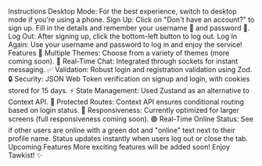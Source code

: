 Instructions
Desktop Mode: For the best experience, switch to desktop mode if you're using a phone.
Sign Up: Click on "Don't have an account?" to sign up.
Fill in the details and remember your username 👤 and password 🔑.
Log Out: After signing up, click the bottom-left button to log out.
Log In Again: Use your username and password to log in and enjoy the service!
Features
🌈 Multiple Themes: Choose from a variety of themes (more coming soon).
💬 Real-Time Chat: Integrated through sockets for instant messaging.
✅ Validation: Robust login and registration validation using Zod.
🔒 Security: JSON Web Token verification on signup and login, with cookies stored for 15 days.
⚡ State Management: Used Zustand as an alternative to Context API.
🔐 Protected Routes: Context API ensures conditional routing based on login status.
📱 Responsiveness: Currently optimized for larger screens (full responsiveness coming soon).
🟢 Real-Time Online Status: See if other users are online with a green dot and "online" text next to their profile name. Status updates instantly when users log out or close the tab.
Upcoming Features
More exciting features will be added soon!
Enjoy Tawkist! ✨





